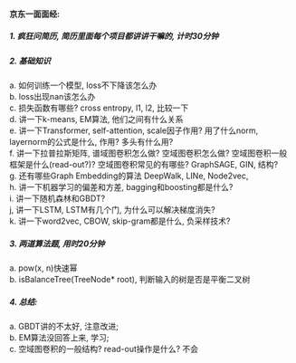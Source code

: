 #### 京东一面面经:  
##### 1. 疯狂问简历, 简历里面每个项目都讲讲干嘛的, 计时30分钟  
##### 2. 基础知识  
a. 如何训练一个模型, loss不下降该怎么办  
b. loss出现nan该怎么办  
c. 损失函数有哪些? cross entropy, l1, l2, 比较一下  
d. 讲一下k-means, EM算法, 他们之间有什么关系  
e. 讲一下Transformer, self-attention, scale因子作用? 用了什么norm, layernorm的公式是什么, 作用? 多头有什么用?     
f. 讲一下拉普拉斯矩阵, 谱域图卷积怎么做? 空域图卷积怎么做? 空域图卷积一般框架是什么(read-out?)? 空域图卷积常见的有哪些? GraphSAGE, GIN, 结构?  
g. 还有哪些Graph Embedding的算法 DeepWalk, LINe, Node2vec,   
h. 讲一下机器学习的偏差和方差, bagging和boosting都是什么?  
i. 讲一下随机森林和GBDT?  
j, 讲一下LSTM, LSTM有几个门, 为什么可以解决梯度消失?    
k. 讲一下word2vec, CBOW, skip-gram都是什么, 负采样技术?    

##### 3. 两道算法题, 用时20分钟  
a. pow(x, n)快速幂  
b. isBalanceTree(TreeNode* root), 判断输入的树是否是平衡二叉树  


##### 4. 总结: 
a. GBDT讲的不太好, 注意改进;  
b. EM算法没回答上来, 学习;  
c. 空域图卷积的一般结构? read-out操作是什么? 不会  
